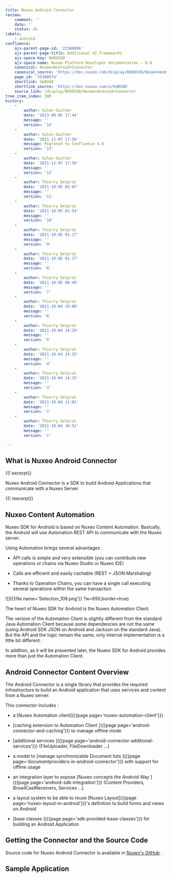 ```yaml
---
title: Nuxeo Android Connector
review:
    comment: ''
    date: ''
    status: ok
labels:
    - android
confluence:
    ajs-parent-page-id: '22380896'
    ajs-parent-page-title: Additional UI Frameworks
    ajs-space-key: NXDOC60
    ajs-space-name: Nuxeo Platform Developer Documentation — 6.0
    canonical: Nuxeo+Android+Connector
    canonical_source: 'https://doc.nuxeo.com/display/NXDOC60/Nuxeo+Android+Connector'
    page_id: '22380574'
    shortlink: HoBVAQ
    shortlink_source: 'https://doc.nuxeo.com/x/HoBVAQ'
    source_link: /display/NXDOC60/Nuxeo+Android+Connector
tree_item_index: 300
history:
    -
        author: Solen Guitter
        date: '2013-09-05 17:44'
        message: ''
        version: '14'
    -
        author: Solen Guitter
        date: '2011-11-07 17:56'
        message: Migrated to Confluence 4.0
        version: '13'
    -
        author: Solen Guitter
        date: '2011-11-07 17:56'
        message: ''
        version: '12'
    -
        author: Thierry Delprat
        date: '2011-10-05 02:07'
        message: ''
        version: '11'
    -
        author: Thierry Delprat
        date: '2011-10-05 01:54'
        message: ''
        version: '10'
    -
        author: Thierry Delprat
        date: '2011-10-05 01:17'
        message: ''
        version: '9'
    -
        author: Thierry Delprat
        date: '2011-10-05 01:17'
        message: ''
        version: '8'
    -
        author: Thierry Delprat
        date: '2011-10-05 00:40'
        message: ''
        version: '7'
    -
        author: Thierry Delprat
        date: '2011-10-04 19:00'
        message: ''
        version: '6'
    -
        author: Thierry Delprat
        date: '2011-10-04 14:29'
        message: ''
        version: '5'
    -
        author: Thierry Delprat
        date: '2011-10-04 14:15'
        message: ''
        version: '4'
    -
        author: Thierry Delprat
        date: '2011-10-04 14:15'
        message: ''
        version: '3'
    -
        author: Thierry Delprat
        date: '2011-10-04 11:02'
        message: ''
        version: '2'
    -
        author: Thierry Delprat
        date: '2011-10-04 10:52'
        message: ''
        version: '1'

---
```

## What is Nuxeo Android Connector

{{! excerpt}}

Nuxeo Android Connector is a SDK to build Android Applications that communicate with a Nuxeo Server.

{{! /excerpt}}

## Nuxeo Content Automation

Nuxeo SDK for Android is based on Nuxeo Content Automation. Basically, the Android will use Automation REST API to communicate with the Nuxeo server.

Using Automation brings several advantages :

*   API calls is simple and very extensible
    (you can contribute new operations or chains via Nuxeo Studio or Nuxeo IDE)

*   Calls are efficient and easily cachable (REST + JSON Marshaling)

*   Thanks to Operation Chains, you can have a single call executing several operations within the same transaction

![]({{file name='Selection_109.png'}} ?w=650,border=true)

The heart of Nuxeo SDK for Android is the Nuxeo Automation Client.

The version of the Automation Client is slightly different from the standard Java Automation Client because some dependencies are not the same (using Android SDK JSON on Android and Jackson on the standard Java).
But the API and the logic remain the same, only internal implementation is a little bit different.

In addition, as it will be presented later, the Nuxeo SDK for Android provides more than just the Automation Client.

## Android Connector Content Overview

The Android Connector is a single library that provides the required infrastructure to build an Android application that uses services and content from a Nuxeo server.

This connector includes :

*   a [Nuxeo Automation client]({{page page='nuxeo-automation-client'}})

*   [caching extension to Automation Client ]({{page page='android-connector-and-caching'}}) to manage offline mode

*   [additional services ]({{page page='android-connector-additional-services'}}) (FileUploader, FileDownloader ...)

*   a model to [manage synchronizable Document lists ]({{page page='documentproviders-in-android-connector'}}) with support for offline usage

*   an integration layer to expose [Nuxeo concepts the Android Way ]({{page page='android-sdk-integration'}}) (Content Providers, BroadCastReceivers, Services ...)

*   a layout system to be able to reuse [Nuxeo Layout]({{page page='nuxeo-layout-in-android'}})'s definition to build forms and views on Android

*   [base classes ]({{page page='sdk-provided-base-classes'}}) for building an Android Application

## Getting the Connector and the Source Code

Source code for Nuxeo Android Connector is available in [Nuxeo's GitHub](https://github.com/nuxeo/nuxeo-android) .

## Sample Application
